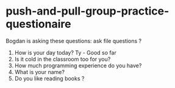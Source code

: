 # push-and-pull-group-practice-questionaire

Bogdan is asking these questions:
ask file questions ?
1. How is your day today? Ty - Good so far
2. Is it cold in the classroom too for you?
3. How much programming experience do you have?
4. What is your name?
5. Do you like reading books ?